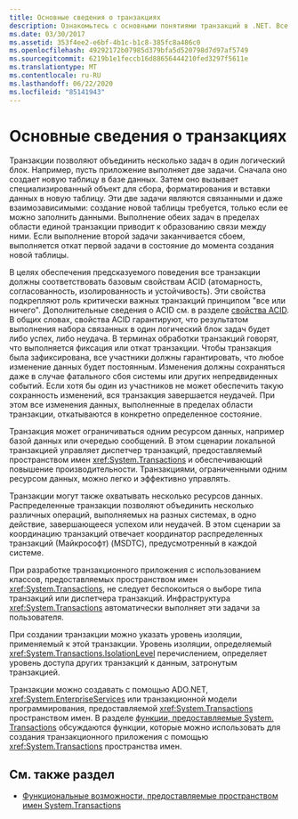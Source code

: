 ```yaml
---
title: Основные сведения о транзакциях
description: Ознакомьтесь с основными понятиями транзакций в .NET. Все транзакции должны обладать базовыми свойствами ACID (атомарными, постоянными, изолированными и устойчивыми).
ms.date: 03/30/2017
ms.assetid: 353f4ee2-e6bf-4b1c-b1c8-385fc8a486c0
ms.openlocfilehash: 49292172b07985d379bfa5d520798d7d97af5749
ms.sourcegitcommit: 6219b1e1feccb16d88656444210fed3297f5611e
ms.translationtype: MT
ms.contentlocale: ru-RU
ms.lasthandoff: 06/22/2020
ms.locfileid: "85141943"
---
```

# <a name="transaction-fundamentals"></a>Основные сведения о транзакциях
Транзакции позволяют объединить несколько задач в один логический блок. Например, пусть приложение выполняет две задачи. Сначала оно создает новую таблицу в базе данных. Затем оно вызывает специализированный объект для сбора, форматирования и вставки данных в новую таблицу. Эти две задачи являются связанными и даже взаимозависимыми: создание новой таблицы требуется, только если ее можно заполнить данными. Выполнение обеих задач в пределах области единой транзакции приводит к образованию связи между ними. Если выполнение второй задачи заканчивается сбоем, выполняется откат первой задачи в состояние до момента создания новой таблицы.  
  
 В целях обеспечения предсказуемого поведения все транзакции должны соответствовать базовым свойствам ACID (атомарность, согласованность, изолированность и устойчивость). Эти свойства подкрепляют роль критически важных транзакций принципом "все или ничего". Дополнительные сведения о ACID см. в разделе [свойства ACID](/windows/win32/cossdk/acid-properties). В общих словах, свойства ACID гарантируют, что результатом выполнения набора связанных в один логический блок задач будет либо успех, либо неудача. В терминах обработки транзакций говорят, что выполняется фиксация или откат транзакции. Чтобы транзакция была зафиксирована, все участники должны гарантировать, что любое изменение данных будет постоянным. Изменения должны сохраняться даже в случае фатального сбоя системы или других непредвиденных событий. Если хотя бы один из участников не может обеспечить такую сохранность изменений, вся транзакция завершается неудачей. При этом все изменения данных, выполненные в пределах области транзакции, откатываются в конкретно определенное состояние.  
  
 Транзакция может ограничиваться одним ресурсом данных, например базой данных или очередью сообщений. В этом сценарии локальной транзакцией управляет диспетчер транзакций, предоставляемый пространством имен <xref:System.Transactions> и обеспечивающий повышение производительности. Транзакциями, ограниченными одним ресурсом данных, можно легко и эффективно управлять.  
  
 Транзакции могут также охватывать несколько ресурсов данных. Распределенные транзакции позволяют объединить несколько различных операций, выполняемых на разных системах, в одно действие, завершающееся успехом или неудачей. В этом сценарии за координацию транзакций отвечает координатор распределенных транзакций (Майкрософт) (MSDTC), предусмотренный в каждой системе.  
  
 При разработке транзакционного приложения с использованием классов, предоставляемых пространством имен <xref:System.Transactions>, не следует беспокоиться о выборе типа транзакций или диспетчера транзакций. Инфраструктура <xref:System.Transactions> автоматически выполняет эти задачи за пользователя.  
  
 При создании транзакции можно указать уровень изоляции, применяемый к этой транзакции. Уровень изоляции, определяемый <xref:System.Transactions.IsolationLevel> перечислением, определяет уровень доступа других транзакций к данным, затронутым транзакцией.  
  
 Транзакции можно создавать с помощью ADO.NET, <xref:System.EnterpriseServices> или транзакционной модели программирования, предоставляемой <xref:System.Transactions> пространством имен. В разделе [функции, предоставляемые System. Transactions](features-provided-by-system-transactions.md) обсуждаются функции, которые можно использовать для создания транзакционного приложения с помощью <xref:System.Transactions> пространства имен.  
  
## <a name="see-also"></a>См. также раздел

- [Функциональные возможности, предоставляемые пространством имен System.Transactions](features-provided-by-system-transactions.md)
